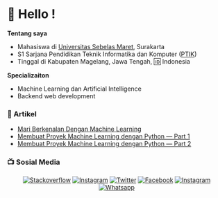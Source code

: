 
# :wave: Hello !
**Tentang saya**
* Mahasiswa di <a href="https://uns.ac.id/">Universitas Sebelas Maret</a>, Surakarta
* S1 Sarjana Pendidikan Teknik Informatika dan Komputer (<a href="https://ptik.fkip.uns.ac.id/">PTIK</a>)
* Tinggal di Kabupaten Magelang, Jawa Tengah, :id: Indonesia

**Specializaiton**
* Machine Learning dan Artificial Intelligence
* Backend web development


### :page_facing_up: Artikel
- [Mari Berkenalan Dengan Machine Learning](https://medium.com/easyread/mari-berkenalan-dengan-machine-learning-b4778ff2914a)
- [Membuat Proyek Machine Learning dengan Python — Part 1](https://medium.com/easyread/membuat-proyek-machine-learning-dengan-python-part-1-8e8a03095636)
- [Membuat Proyek Machine Learning dengan Python — Part 2](https://medium.com/easyread/membuat-proyek-machine-learning-dengan-python-part-2-5a3b33d6aca6)


### :tv: Sosial Media 

<p align="center">
    <a href="https://stackoverflow.com/users/11811336/philip-purwoko"><img src="https://img.shields.io/badge/Stackoverflow--black?style=social&logo=stackoverflow" alt="Stackoverflow"></a>
    <a href="https://medium.com/@philippurwoko"><img src="https://img.shields.io/badge/Medium--black?style=social&logo=medium" alt="Instagram"></a>
    <a href="https://twitter.com/PurwokoPhilip"><img src="https://img.shields.io/twitter/follow/PurwokoPhilip?label=Twitter&style=social" alt="Twitter"></a>
    <a href="https://facebook.com/philip.purwoko"><img src="https://img.shields.io/badge/Facebook--blue?style=social&logo=facebook" alt="Facebook"></a>
    <a href="https://instagram.com/philippurwoko"><img src="https://img.shields.io/badge/Instagram--red?style=social&logo=instagram" alt="Instagram"></a>
    <a href="mailto:philippurwoko123@gmail.com"><img src="https://img.shields.io/badge/gmail--red?style=social&logo=gmail" alt="Whatsapp"></a>
</p>


